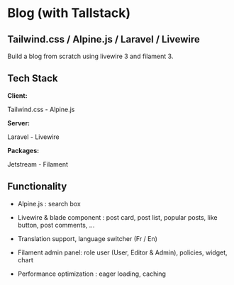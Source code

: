 
# Blog (with Tallstack)

## Tailwind.css / Alpine.js / Laravel / Livewire
Build a blog from scratch using livewire 3 and filament 3.  

## Tech Stack

**Client:** 

Tailwind.css - Alpine.js 

**Server:** 

Laravel - Livewire

**Packages:** 

 Jetstream - Filament
## Functionality


- Alpine.js : search box

- Livewire & blade component : post card, post list, popular posts, like button, post comments, ...

- Translation support, language switcher (Fr / En)

- Filament admin panel:  role user (User, Editor & Admin), policies,  widget, chart

- Performance optimization : eager loading,  caching




